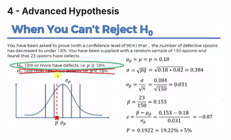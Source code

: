 ## 4 - Advanced Hypothesis

[![](https://github.com/Zurezh/StatisticsForBusinessAnalytics/blob/master/4%20-%20Advanced%20Hypothesis/Images/01WhenYouCantRejectH0.PNG)](https://github.com/Zurezh/StatisticsForBusinessAnalytics/blob/master/4%20-%20Advanced%20Hypothesis/Images/01WhenYouCantRejectH0.PNG)
